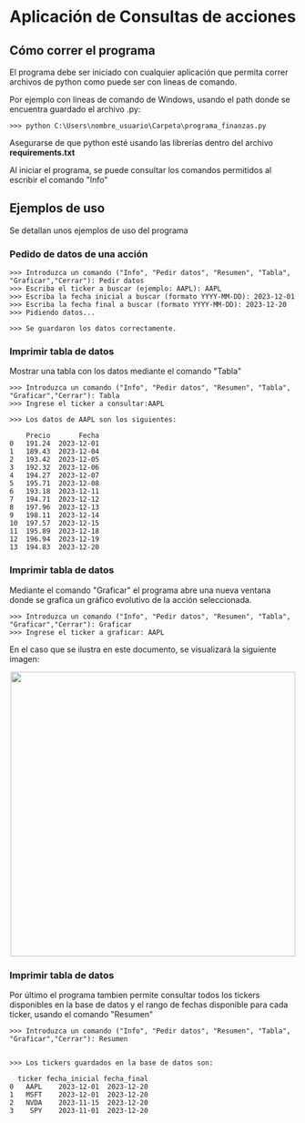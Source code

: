 # Aplicación de Consultas de acciones

## Cómo correr el programa

El programa debe ser iniciado con cualquier aplicación que permita correr archivos de python como puede ser con lineas de comando.

Por ejemplo con lineas de comando de Windows, usando el path donde se encuentra guardado el archivo .py:

```
>>> python C:\Users\nombre_usuario\Carpeta\programa_finanzas.py
```

Asegurarse de que python esté usando las librerías dentro del archivo **requirements.txt**

Al iniciar el programa, se puede consultar los comandos permitidos al escribir el comando "Info"

## Ejemplos de uso

Se detallan unos ejemplos de uso del programa

### Pedido de datos de una acción

```
>>> Introduzca un comando ("Info", "Pedir datos", "Resumen", "Tabla", "Graficar","Cerrar"): Pedir datos
>>> Escriba el ticker a buscar (ejemplo: AAPL): AAPL
>>> Escriba la fecha inicial a buscar (formato YYYY-MM-DD): 2023-12-01
>>> Escriba la fecha final a buscar (formato YYYY-MM-DD): 2023-12-20
>>> Pidiendo datos...

>>> Se guardaron los datos correctamente.
```

### Imprimir tabla de datos

Mostrar una tabla con los datos mediante el comando "Tabla"

```
>>> Introduzca un comando ("Info", "Pedir datos", "Resumen", "Tabla", "Graficar","Cerrar"): Tabla
>>> Ingrese el ticker a consultar:AAPL

>>> Los datos de AAPL son los siguientes:

    Precio       Fecha
0   191.24  2023-12-01
1   189.43  2023-12-04
2   193.42  2023-12-05
3   192.32  2023-12-06
4   194.27  2023-12-07
5   195.71  2023-12-08
6   193.18  2023-12-11
7   194.71  2023-12-12
8   197.96  2023-12-13
9   198.11  2023-12-14
10  197.57  2023-12-15
11  195.89  2023-12-18
12  196.94  2023-12-19
13  194.83  2023-12-20
```

### Imprimir tabla de datos

Mediante el comando "Graficar" el programa abre una nueva ventana donde se grafica un gráfico evolutivo de la acción seleccionada.

```
>>> Introduzca un comando ("Info", "Pedir datos", "Resumen", "Tabla", "Graficar","Cerrar"): Graficar
>>> Ingrese el ticker a graficar: AAPL
```
En el caso que se ilustra en este documento, se visualizará la siguiente imagen:

<p align="center">
    <img src="https://i.ibb.co/Srdhkzx/Figure-1.png" width="500">
</p>

### Imprimir tabla de datos
Por último el programa tambien permite consultar todos los tickers disponibles en la base de datos y el rango de fechas disponible para cada ticker, usando el comando "Resumen"

```
>>> Introduzca un comando ("Info", "Pedir datos", "Resumen", "Tabla", "Graficar","Cerrar"): Resumen


>>> Los tickers guardados en la base de datos son:

  ticker fecha_inicial fecha_final
0   AAPL    2023-12-01  2023-12-20
1   MSFT    2023-12-01  2023-12-20
2   NVDA    2023-11-15  2023-12-20
3    SPY    2023-11-01  2023-12-20
```